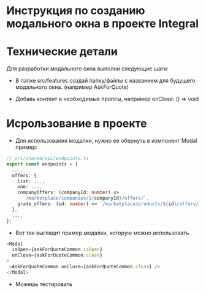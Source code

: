 # Инструкция по созданию модального окна в проекте Integral

# Технические детали

Для разработки модального окна выполни следующие шаги:

- В папке src/features создай папку/файлы с названием для будущего
  модального окна. (например AskForQuote)

- Добавь контент и необходимые пропсы, например onClose: () => void

# Исрользование в проекте

- Для использования модалки, нужно ее обернуть в компонент Modal
  пример:

```ts
// src/shared/api/endpoints.ts
export const endpoints = {
  ...,
  offers: {
    list: ...,
    one: ...,
    companyOffers: (companyId: number) =>
      `/marketplace/companies/${companyId}/offers/`,
    grade_offers: (id: number) => `/marketplace/products/${id}/offers/`,
  },
  ...,
};
```

- Вот так выглядит пример модалки, которую можно использовать

```ts
<Modal
  isOpen={askForQuoteCommon.isOpen}
  onClose={askForQuoteCommon.close}
>
 <AskForQuoteCommon onClose={askForQuoteCommon.close} />
</Modal>

```

- Можешь тестировать
